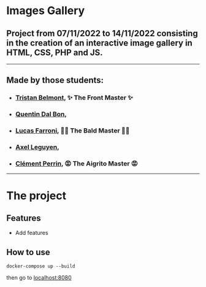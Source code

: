 # Images Gallery

## Project from 07/11/2022 to 14/11/2022 consisting in the creation of an interactive image gallery in HTML, CSS, PHP and JS.

---------------------------------------

## Made by those students:

  * ### [Tristan Belmont](https://github.com/MaegIins), ✨ The Front Master ✨
  * ### [Quentin Dal Bon](https://github.com/Quent5),
  * ### [Lucas Farroni](https://github.com/lucasfarroni), 👨‍🦲 The Bald Master 👨‍🦲
  * ### [Axel Leguyen](https://github.com/lgyn57),
  * ### [Clément Perrin](https://github.com/Alfiov), 😡 The Aigrito Master 😡

---------------------
# The project

## Features


 * Add features


## How to use
    
```
docker-compose up --build
```

then go to [localhost:8080](localhost:8080)

